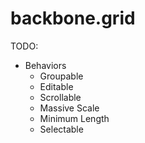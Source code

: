 backbone.grid
=============
TODO:
- Behaviors
    - Groupable
    - Editable
    - Scrollable
    - Massive Scale
    - Minimum Length
    - Selectable